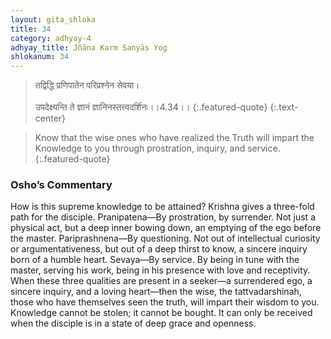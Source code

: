 ```yaml
---
layout: gita_shloka
title: 34
category: adhyay-4
adhyay_title: Jñāna Karm Sanyās Yog
shlokanum: 34
---
```


> तद्विद्धि प्रणिपातेन परिप्रश्नेन सेवया।<br><br>उपदेक्ष्यन्ति ते ज्ञानं ज्ञानिनस्तत्त्वदर्शिनः।।4.34।।
{:.featured-quote}
{:.text-center}

> Know that the wise ones who have realized the Truth will impart the Knowledge to you through prostration, inquiry, and service.
{:.featured-quote}

### Osho’s Commentary
How is this supreme knowledge to be attained? Krishna gives a three-fold path for the disciple.
Pranipatena—By prostration, by surrender. Not just a physical act, but a deep inner bowing down, an emptying of the ego before the master.
Pariprashnena—By questioning. Not out of intellectual curiosity or argumentativeness, but out of a deep thirst to know, a sincere inquiry born of a humble heart.
Sevaya—By service. By being in tune with the master, serving his work, being in his presence with love and receptivity.
When these three qualities are present in a seeker—a surrendered ego, a sincere inquiry, and a loving heart—then the wise, the tattvadarshinah, those who have themselves seen the truth, will impart their wisdom to you. Knowledge cannot be stolen; it cannot be bought. It can only be received when the disciple is in a state of deep grace and openness.
